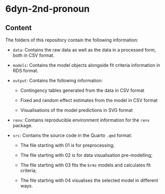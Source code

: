 # 6dyn-2nd-pronoun

## Content

The folders of this repository contain the following information:

-   `data`: Contains the raw data as well as the data in a processed form, both in CSV format.

-   `models`: Contains the model objects alongside fit criteria information in RDS format.

-   `output`: Contains the following information:

    -   Contingency tables generated from the data in CSV format

    -   Fixed and random effect estimates from the model in CSV format

    -   Visualisations of the model predictions in SVG format

-   `renv`: Contains reproducible environment information for the `renv` package.

-   `src`: Contains the source code in the Quarto `.qmd` format:

    -   The file starting with 01 is for preprocessing;

    -   The file starting with 02 is for data visualisation pre-modelling;

    -   The file starting with 03 fits the `brms` models and calculates fit criteria;

    -   The file starting with 04 visualises the selected model in different ways.